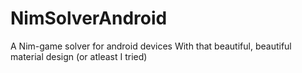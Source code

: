 # NimSolverAndroid
A Nim-game solver for android devices
With that beautiful, beautiful material design (or atleast I tried)
